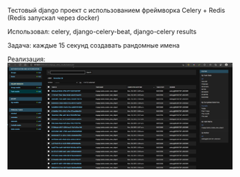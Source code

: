 Тестовый django проект с использованием фреймворка Celery + Redis
(Redis запускал через docker)

Использовал: celery, django-celery-beat, django-celery results

Задача: каждые 15 секунд создавать рандомные имена


Реализация:![img_1.png](img_1.png)
